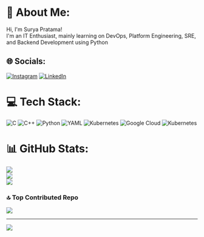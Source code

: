 # 💫 About Me:
Hi, I'm Surya Pratama!<br>I'm an IT Enthusiast, mainly learning on DevOps, Platform Engineering,  SRE, and Backend Development using Python<br>


## 🌐 Socials:
[![Instagram](https://img.shields.io/badge/Instagram-%23E4405F.svg?logo=Instagram&logoColor=white)](https://instagram.com/everchild_) [![LinkedIn](https://img.shields.io/badge/LinkedIn-%230077B5.svg?logo=linkedin&logoColor=white)](https://linkedin.com/in/https://www.linkedin.com/in/surya-pratama-28969a220/) 

# 💻 Tech Stack:
![C](https://img.shields.io/badge/c-%2300599C.svg?style=for-the-badge&logo=c&logoColor=white) ![C++](https://img.shields.io/badge/c++-%2300599C.svg?style=for-the-badge&logo=c%2B%2B&logoColor=white) ![Python](https://img.shields.io/badge/python-3670A0?style=for-the-badge&logo=python&logoColor=ffdd54) ![YAML](https://img.shields.io/badge/yaml-%23ffffff.svg?style=for-the-badge&logo=yaml&logoColor=151515) ![Kubernetes](https://img.shields.io/badge/kubernetes-%23326ce5.svg?style=for-the-badge&logo=kubernetes&logoColor=white) ![Google Cloud](https://img.shields.io/badge/GoogleCloud-%234285F4.svg?style=for-the-badge&logo=google-cloud&logoColor=white) ![Kubernetes](https://img.shields.io/badge/kubernetes-%23326ce5.svg?style=for-the-badge&logo=kubernetes&logoColor=white)
# 📊 GitHub Stats:
![](https://github-readme-stats.vercel.app/api?username=XzByte&theme=dark&hide_border=false&include_all_commits=true&count_private=false)<br/>
![](https://github-readme-streak-stats.herokuapp.com/?user=XzByte&theme=dark&hide_border=false)<br/>
![](https://github-readme-stats.vercel.app/api/top-langs/?username=XzByte&theme=dark&hide_border=false&include_all_commits=true&count_private=false&layout=compact)

### 🔝 Top Contributed Repo
![](https://github-contributor-stats.vercel.app/api?username=XzByte&limit=5&theme=dark&combine_all_yearly_contributions=true)

---
[![](https://visitcount.itsvg.in/api?id=XzByte&icon=2&color=10)](https://visitcount.itsvg.in)

<!-- Proudly created with GPRM ( https://gprm.itsvg.in ) -->
